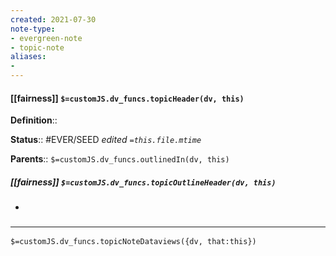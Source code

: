 ```yaml
---
created: 2021-07-30
note-type: 
- evergreen-note
- topic-note
aliases:
- 
---
```

 
#### [[fairness]] `$=customJS.dv_funcs.topicHeader(dv, this)`

 

**Definition**::

**Status**::  #EVER/SEED 
*edited `=this.file.mtime`*

**Parents**:: 
`$=customJS.dv_funcs.outlinedIn(dv, this)`

##### [[fairness]] `$=customJS.dv_funcs.topicOutlineHeader(dv, this)`
- 

### <hr class="dataviews"/>

`$=customJS.dv_funcs.topicNoteDataviews({dv, that:this})`


